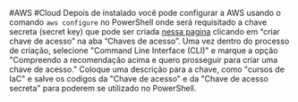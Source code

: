 #AWS #Cloud 
Depois de instalado você pode configurar a AWS usando o comando `aws configure` no PowerShell onde será requisitado a chave secreta (secret key) que pode ser criada [nessa pagina](https://console.aws.amazon.com/iam/home?#/security_credentials) clicando em “criar chave de acesso” na aba “Chaves de acesso”. Uma vez dentro do processo de criação, selecione "Command Line Interface (CLI)" e marque a opção "Compreendo a recomendação acima e quero prosseguir para criar uma chave de acesso." Coloque uma descrição para a chave, como "cursos de IaC" e salve os codigos da "Chave de acesso" e da "Chave de acesso secreta" para poderem se utilizado no PowerShell.